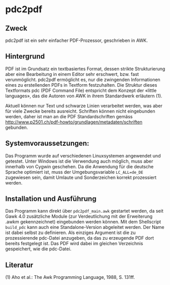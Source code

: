 # pdc2pdf
## Zweck
pdc2pdf ist ein sehr einfacher PDF-Prozessor, geschrieben in AWK.

## Hintergrund
PDF ist im Grundsatz ein textbasiertes Format, dessen strikte Strukturierung aber eine Bearbeitung in einem Editor sehr erschwert, bzw. fast verunmöglicht. pdc2pdf ermöglicht es, nur die zwingenden Informationen eines zu erstellenden PDFs in Textform festzuhalten. Die Struktur dieses Textformats pdc (PDF Command File) entspricht dem Konzept der «little languages», das die Autoren von AWK in ihrem Standardwerk erläutern (1).

Aktuell können nur Text und schwarze Linien verarbeitet werden, was aber für viele Zwecke bereits ausreicht. Schriften können nicht eingebunden werden, daher ist man an die PDF Standardschriften gemäss http://www.p2501.ch/pdf-howto/grundlagen/metadaten/schriften gebunden.

## Systemvoraussetzungen:
Das Programm wurde auf verschiedenen Linuxsystemen angewendet und getestet. Unter Windows ist die Verwendung auch möglich, muss aber innerhalb von Cygwin geschehen. Da die Anwendung für die deutsche Sprache optimiert ist, muss der Umgebungsvariable `LC_ALL=de_DE` zugewiesen sein, damit Umlaute und Sonderzeichen korrekt prozessiert werden.

## Installation und Ausführung
Das Programm kann direkt über `pdc2pdf_main.awk` gestartet werden, da seit Gawk 4.0 zusätzliche Module (zur Verdeutlichung mit der Erweiterung .awkm gekennzeichnet) eingebunden werden können. Mit dem Shellscript `build_pdc` kann auch eine Standalone-Version abgeleitet werden. Der Name ist dabei selbst zu definieren. Als einziges Argument ist die zu prozessierende pdc-Datei anzugeben, da das zu erzeugende PDF dort bereits festgelegt ist. Das PDF wird dabei im gleichen Verzeichnis gespeichert, wie die pdc-Datei.

## Literatur
(1) Aho et al.: The Awk Programming Language, 1988, S. 131ff.
